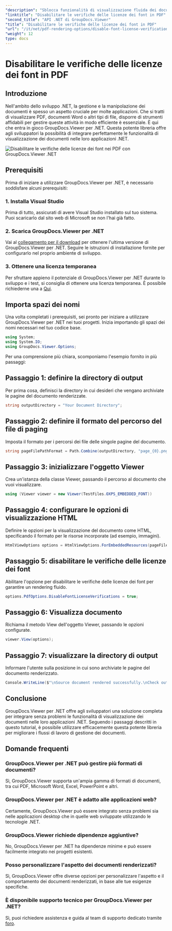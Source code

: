 ```yaml
---
"description": "Sblocca funzionalità di visualizzazione fluida dei documenti nel tuo ambiente .NET con GroupDocs.Viewer per .NET. Integra e personalizza facilmente il rendering dei documenti con dipendenze minime."
"linktitle": "Disabilitare le verifiche delle licenze dei font in PDF"
"second_title": "API .NET di GroupDocs.Viewer"
"title": "Disabilitare le verifiche delle licenze dei font in PDF"
"url": "/it/net/pdf-rendering-options/disable-font-license-verifications-pdf/"
"weight": 12
type: docs
---
```

# Disabilitare le verifiche delle licenze dei font in PDF

## Introduzione
Nell'ambito dello sviluppo .NET, la gestione e la manipolazione dei documenti è spesso un aspetto cruciale per molte applicazioni. Che si tratti di visualizzare PDF, documenti Word o altri tipi di file, disporre di strumenti affidabili per gestire queste attività in modo efficiente è essenziale. È qui che entra in gioco GroupDocs.Viewer per .NET. Questa potente libreria offre agli sviluppatori la possibilità di integrare perfettamente le funzionalità di visualizzazione dei documenti nelle loro applicazioni .NET.

![Disabilitare le verifiche delle licenze dei font nei PDF con GroupDocs.Viewer .NET](/viewer/pdf-rendering-options/disable-font-license-verifications-in-pdf.png)

## Prerequisiti
Prima di iniziare a utilizzare GroupDocs.Viewer per .NET, è necessario soddisfare alcuni prerequisiti:
### 1. Installa Visual Studio
Prima di tutto, assicurati di avere Visual Studio installato sul tuo sistema. Puoi scaricarlo dal sito web di Microsoft se non l'hai già fatto.
### 2. Scarica GroupDocs.Viewer per .NET
Vai al [collegamento per il download](https://releases.groupdocs.com/viewer/net/) per ottenere l'ultima versione di GroupDocs.Viewer per .NET. Seguire le istruzioni di installazione fornite per configurarlo nel proprio ambiente di sviluppo.
### 3. Ottenere una licenza temporanea
Per sfruttare appieno il potenziale di GroupDocs.Viewer per .NET durante lo sviluppo e i test, si consiglia di ottenere una licenza temporanea. È possibile richiederne una a [Qui](https://purchase.groupdocs.com/temporary-license/).

## Importa spazi dei nomi
Una volta completati i prerequisiti, sei pronto per iniziare a utilizzare GroupDocs.Viewer per .NET nei tuoi progetti. Inizia importando gli spazi dei nomi necessari nel tuo codice base.
```csharp
using System;
using System.IO;
using GroupDocs.Viewer.Options;
```

Per una comprensione più chiara, scomponiamo l'esempio fornito in più passaggi:
## Passaggio 1: definire la directory di output
Per prima cosa, definisci la directory in cui desideri che vengano archiviate le pagine del documento renderizzate.
```csharp
string outputDirectory = "Your Document Directory";
```
## Passaggio 2: definire il formato del percorso del file di paging
Imposta il formato per i percorsi dei file delle singole pagine del documento.
```csharp
string pageFilePathFormat = Path.Combine(outputDirectory, "page_{0}.png");
```
## Passaggio 3: inizializzare l'oggetto Viewer
Crea un'istanza della classe Viewer, passando il percorso al documento che vuoi visualizzare.
```csharp
using (Viewer viewer = new Viewer(TestFiles.OXPS_EMBEDDED_FONT))
```
## Passaggio 4: configurare le opzioni di visualizzazione HTML
Definire le opzioni per la visualizzazione del documento come HTML, specificando il formato per le risorse incorporate (ad esempio, immagini).
```csharp
HtmlViewOptions options = HtmlViewOptions.ForEmbeddedResources(pageFilePathFormat);
```
## Passaggio 5: disabilitare le verifiche delle licenze dei font
Abilitare l'opzione per disabilitare le verifiche delle licenze dei font per garantire un rendering fluido.
```csharp
options.PdfOptions.DisableFontLicenseVerifications = true;
```
## Passaggio 6: Visualizza documento
Richiama il metodo View dell'oggetto Viewer, passando le opzioni configurate.
```csharp
viewer.View(options);
```
## Passaggio 7: visualizzare la directory di output
Informare l'utente sulla posizione in cui sono archiviate le pagine del documento renderizzato.
```csharp
Console.WriteLine($"\nSource document rendered successfully.\nCheck output in {outputDirectory}.");
```

## Conclusione
GroupDocs.Viewer per .NET offre agli sviluppatori una soluzione completa per integrare senza problemi le funzionalità di visualizzazione dei documenti nelle loro applicazioni .NET. Seguendo i passaggi descritti in questo tutorial, è possibile utilizzare efficacemente questa potente libreria per migliorare i flussi di lavoro di gestione dei documenti.
## Domande frequenti
### GroupDocs.Viewer per .NET può gestire più formati di documenti?
Sì, GroupDocs.Viewer supporta un'ampia gamma di formati di documenti, tra cui PDF, Microsoft Word, Excel, PowerPoint e altri.
### GroupDocs.Viewer per .NET è adatto alle applicazioni web?
Certamente, GroupDocs.Viewer può essere integrato senza problemi sia nelle applicazioni desktop che in quelle web sviluppate utilizzando le tecnologie .NET.
### GroupDocs.Viewer richiede dipendenze aggiuntive?
No, GroupDocs.Viewer per .NET ha dipendenze minime e può essere facilmente integrato nei progetti esistenti.
### Posso personalizzare l'aspetto dei documenti renderizzati?
Sì, GroupDocs.Viewer offre diverse opzioni per personalizzare l'aspetto e il comportamento dei documenti renderizzati, in base alle tue esigenze specifiche.
### È disponibile supporto tecnico per GroupDocs.Viewer per .NET?
Sì, puoi richiedere assistenza e guida al team di supporto dedicato tramite [foro](https://forum.groupdocs.com/c/viewer/9).